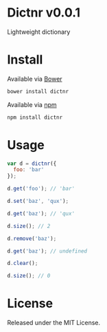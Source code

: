 # Dictnr v0.0.1

Lightweight dictionary

# Install

Available via [Bower](http://bower.io/)

```bash
bower install dictnr
```

Available via [npm](https://www.npmjs.org/)

```bash
npm install dictnr
```

# Usage

```javascript
var d = dictnr({
  foo: 'bar'
});

d.get('foo'); // 'bar'

d.set('baz', 'qux');

d.get('baz'); // 'qux'

d.size(); // 2

d.remove('baz');

d.get('baz'); // undefined

d.clear();

d.size(); // 0
```

# License

Released under the MIT License.
